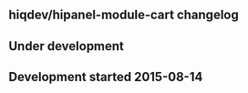 hiqdev/hipanel-module-cart changelog
------------------------------------

## Under development


## Development started 2015-08-14

